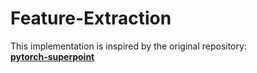 # Feature-Extraction
This implementation is inspired by the original repository:  
[**pytorch-superpoint**](https://github.com/eric-yyjau/pytorch-superpoint/blob/master)
